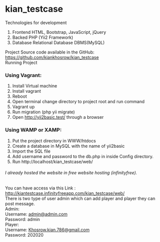 # kian_testcase
Technologies for development
1.	Frontend
HTML, Bootstrap, JavaScript, jQuery 
2.	Backed
PHP (Yii2 Framework)
3.	Database 
Relational Database DBMS(MySQL)

Project Source code available in the GitHub: 
https://github.com/kiankhosrow/kian_testcase <br />
Running Project 
### Using Vagrant:
1.	Install Virtual machine
2.	Install vagrant 
3.	Reboot
4.	Open terminal change directory to project root and run command
5.	Vagrant up
6.	Run migration (php yii migrate)
7.	Open http://yii2basic.test/ through a browser <br />
### Using WAMP or XAMP:<br />
1.	Put the project directory in WWW/htdocs
2.	Create a database in MySQL with the name of yii2basic
3.	Import the SQL file 
4.	Add username and password to the db.php in inside Config directory.
5.	 Run http://localhost/kian_testcase/web/ <br />
###### I already hosted the website in free website hosting (infinityfree). <br />
You can have access via this Link : http://kiantestcase.infinityfreeapp.com/kian_testcase/web/ <br />
There is two type of user admin which can add player and player they can post message. <br />
Admin: <br />
Username: admin@admin.com <br />
Password: admin <br />
Player: <br />
Username: Khosrow.kian.786@gmail.com <br />
Password: 202020 

